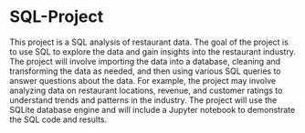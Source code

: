 ﻿# SQL-Project
This project is a SQL analysis of restaurant data. The goal of the project is to use SQL to explore the data and gain insights into the restaurant industry. The project will involve importing the data into a database, cleaning and transforming the data as needed, and then using various SQL queries to answer questions about the data. For example, the project may involve analyzing data on restaurant locations, revenue, and customer ratings to understand trends and patterns in the industry. The project will use the SQLite database engine and will include a Jupyter notebook to demonstrate the SQL code and results.
